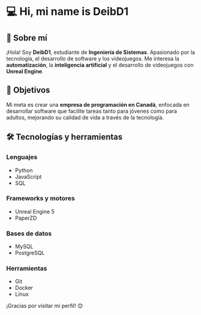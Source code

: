 # 💻 Hi, mi name is DeibD1

## 🚀 Sobre mí

¡Hola! Soy **DeibD1**, estudiante de **Ingeniería de Sistemas**. Apasionado por la tecnología, el desarrollo de software y los videojuegos. Me interesa la **automatización**, la **inteligencia artificial** y el desarrollo de videojuegos con **Unreal Engine**.

## 🎯 Objetivos

Mi meta es crear una **empresa de programación en Canadá**, enfocada en desarrollar software que facilite tareas tanto para jóvenes como para adultos, mejorando su calidad de vida a través de la tecnología.

## 🛠️ Tecnologías y herramientas

### Lenguajes
- Python
- JavaScript
- SQL

### Frameworks y motores
- Unreal Engine 5
- PaperZD

### Bases de datos
- MySQL
- PostgreSQL

### Herramientas
- Git
- Docker
- Linux

¡Gracias por visitar mi perfil! 😊
